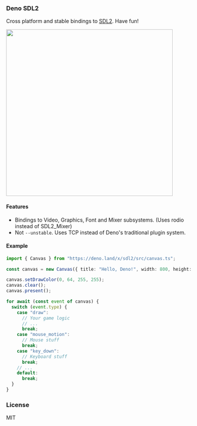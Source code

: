 ### Deno SDL2

Cross platform and stable bindings to [SDL2](https://www.libsdl.org/index.php).
Have fun!

<img align="center" src=https://user-images.githubusercontent.com/62501544/128629366-9f5f4f23-5ec8-4246-b3a7-c540b7286a60.png width="450px">

#### Features

- Bindings to Video, Graphics, Font and Mixer subsystems. (Uses rodio instead of
  SDL2_Mixer)
- Not `--unstable`. Uses TCP instead of Deno's traditional plugin system.

#### Example

```typescript
import { Canvas } from "https://deno.land/x/sdl2/src/canvas.ts";

const canvas = new Canvas({ title: "Hello, Deno!", width: 800, height: 400 });

canvas.setDrawColor(0, 64, 255, 255);
canvas.clear();
canvas.present();

for await (const event of canvas) {
  switch (event.type) {
    case "draw":
      // Your game logic
      // ...
      break;
    case "mouse_motion":
      // Mouse stuff
      break;
    case "key_down":
      // Keyboard stuff
      break;
    // ...
    default:
      break;
  }
}
```

### License

MIT
